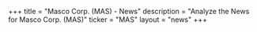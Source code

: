 +++
title = "Masco Corp. (MAS) - News"
description = "Analyze the News for Masco Corp. (MAS)"
ticker = "MAS"
layout = "news"
+++


